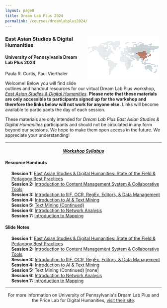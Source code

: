 ```yaml
---
layout: page0
title: Dream Lab Plus 2024
permalink: /courses/dreamlabplus2024/
---
```


<div style>
<img src="/images/east_asia_bg.png" style="float:right;max-width:45%;padding: 10px 10px 10px 15px;">
</div><h3>East Asian Studies & Digital Humanities</h3><p>
<h4>University of Pennsylvania Dream Lab Plus 2024</h4>
<p></p>
Paula R. Curtis, Paul Vierthaler<p></p>
<p></p>
<p></p>
Welcome! Below you will find slide outlines and handout resources for our virtual Dream Lab Plus workshop, <em><a href="https://web.sas.upenn.edu/dream-lab/dream-lab-plus-east-asian-studies-and-digital-humanities-2024/">East Asian Studies & Digital Humanities</a></em>. <b>Please note that these materials are only accessible to participants signed up for the workshop and therefore the links below will not work for anyone else.</b> Links will become available to participants the day of each session.
<p></p>
<p></p>
These materials are only intended for <em>Dream Lab Plus East Asian Studies & Digital Humanities</em> participants and should not be circulated in any form beyond our sessions. We hope to make them open access in the future. We appreciate your understanding!
<p></p>
<hr>
<p></p>
<center><em><h4><a href="https://docs.google.com/document/d/1zlaAxbR9U-TpO6tQIZ5Kp5NdAGHBoFBL8ZOCwkMgX-s/edit?usp=sharing">Workshop Syllabus</a></h4></em></center><p></p>
<p></p>
<h4>Resource Handouts</h4><p></p>

<span style="padding-left: 20px; display:block"><b>Session 1:</b> <a href="https://docs.google.com/document/d/1TW5YVVzF1tP2P1bRNuoHTTNEq72L7ubm_XWAeoBuLYM/edit?usp=sharing">East Asian Studies & Digital Humanities: State of the Field & Pedagogy Best Practices</a><br>
<b>Session 2:</b> <a href="https://docs.google.com/document/d/1Oi8ue_Ss38kCi2J7nOsfNNZXmoP-2cVQ-HJ636RRtkk/edit?usp=sharing">Introduction to Content Management System & Collaborative Tools</a><br>
<b>Session 3:</b> <a href="https://docs.google.com/document/d/1IFwO6SC0R9nw0st2AUIpeZkFtFb1UPRvjHxC82UfpA4/edit?usp=sharing">Introduction to IIIF, OCR, RegEx, Editors, & Data Management</a><br>
<b>Session 4:</b> <a href="https://docs.google.com/document/d/1EEkYyQ2SvXYRjLGp8PwSmf6lxwyY2hBZ7NJvxmcCcgA/edit?usp=sharing">Introduction to AI & Text Mining</a><br>
<b>Session 5:</b> <a href="/docs/404/">Text Mining (Continued)</a><br>
<b>Session 6:</b> <a href="/docs/404/">Introduction to Network Analysis</a><br>
<b>Session 7:</b> <a href="/docs/404/">Introduction to Mapping</a><br>
</span>
<p></p>
<p></p>
<p></p>
<h4>Slide Notes</h4><p></p>

<span style="padding-left: 20px; display:block"><b>Session 1:</b> <a href="https://docs.google.com/document/d/1oKDDvTqWfdqSFhCgYruC0Tcq5ULNNu2gztmzr2lXRtE/edit?usp=sharing">East Asian Studies & Digital Humanities: State of the Field & Pedagogy Best Practices</a><br>
<b>Session 2:</b> <a href="https://docs.google.com/document/d/1-bc5AJK9xMZ1CfeC82bCP7pOvyFq8uPXhmBsRsYjC8Y/edit?usp=sharing">Introduction to Content Management System & Collaborative Tools</a><br>
<b>Session 3:</b> <a href="https://docs.google.com/document/d/1grfekyHGsTbUNFKDqJBO-jtZHi_7AP40ddhEVr6ak_A/edit?usp=sharing">Introduction to IIIF, OCR, RegEx, Editors, & Data Management</a><br>
<b>Session 4:</b> <a href="https://docs.google.com/document/d/1L79NLV9ZrqyNGAZRssaK4FRMsb65uvUlN6C_QLKWl1c/edit?usp=sharing">Introduction to AI & Text Mining</a><br>
<b>Session 5:</b> Text Mining (Continued) [none]<br>
<b>Session 6:</b> <a href="/docs/404/">Introduction to Network Analysis</a><br>
<b>Session 7:</b> <a href="/docs/404/">Introduction to Mapping</a><br>
</span>
<p></p>
<p></p>
<hr>
<p></p>
<center>For more information on University of Pennsylvania's Dream Lab Plus and the Price Lab for Digital Humanities, <a href="https://web.sas.upenn.edu/dream-lab/dream-lab-plus/">visit their site</a>.</center>
